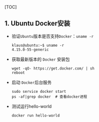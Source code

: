 [TOC]

## 1. Ubuntu Docker安装

- 验证` Ubuntu `版本是否支持`Docker`：`uname -r`

  ```
  klaus@ubuntu:~$ uname -r
  4.15.0-55-generic
  ```

- 获取最新版本的 `Docker` 安装包

  ```
  wget -qO- https://get.docker.com/ | sh
  reboot
  ```

- 启动 `Docker`后台服务

  ```
  sudo service docker start
  ps -af|grep docker  # 查看docker进程
  ```

- 测试运行hello-world

  ```
  docker run hello-world
  ```

  


